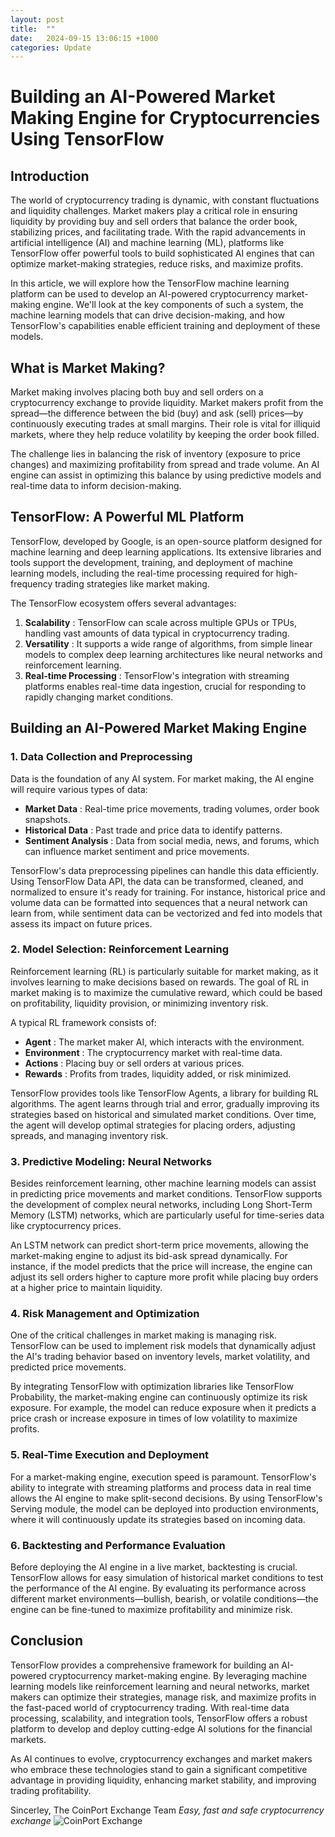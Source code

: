 ```yaml
---
layout: post
title:  ""
date:   2024-09-15 13:06:15 +1000
categories: Update
---
```

# Building an AI-Powered Market Making Engine for Cryptocurrencies Using TensorFlow

## Introduction

The world of cryptocurrency trading is dynamic, with constant fluctuations and liquidity challenges. Market makers play a critical role in ensuring liquidity by providing buy and sell orders that balance the order book, stabilizing prices, and facilitating trade. With the rapid advancements in artificial intelligence (AI) and machine learning (ML), platforms like TensorFlow offer powerful tools to build sophisticated AI engines that can optimize market-making strategies, reduce risks, and maximize profits.

In this article, we will explore how the TensorFlow machine learning platform can be used to develop an AI-powered cryptocurrency market-making engine. We'll look at the key components of such a system, the machine learning models that can drive decision-making, and how TensorFlow's capabilities enable efficient training and deployment of these models.

## What is Market Making?

Market making involves placing both buy and sell orders on a cryptocurrency exchange to provide liquidity. Market makers profit from the spread—the difference between the bid (buy) and ask (sell) prices—by continuously executing trades at small margins. Their role is vital for illiquid markets, where they help reduce volatility by keeping the order book filled.

The challenge lies in balancing the risk of inventory (exposure to price changes) and maximizing profitability from spread and trade volume. An AI engine can assist in optimizing this balance by using predictive models and real-time data to inform decision-making.

## TensorFlow: A Powerful ML Platform

TensorFlow, developed by Google, is an open-source platform designed for machine learning and deep learning applications. Its extensive libraries and tools support the development, training, and deployment of machine learning models, including the real-time processing required for high-frequency trading strategies like market making.

The TensorFlow ecosystem offers several advantages:

1. **Scalability** : TensorFlow can scale across multiple GPUs or TPUs, handling vast amounts of data typical in cryptocurrency trading.
2. **Versatility** : It supports a wide range of algorithms, from simple linear models to complex deep learning architectures like neural networks and reinforcement learning.
3. **Real-time Processing** : TensorFlow's integration with streaming platforms enables real-time data ingestion, crucial for responding to rapidly changing market conditions.

## Building an AI-Powered Market Making Engine

### 1. Data Collection and Preprocessing

Data is the foundation of any AI system. For market making, the AI engine will require various types of data:

* **Market Data** : Real-time price movements, trading volumes, order book snapshots.
* **Historical Data** : Past trade and price data to identify patterns.
* **Sentiment Analysis** : Data from social media, news, and forums, which can influence market sentiment and price movements.

TensorFlow's data preprocessing pipelines can handle this data efficiently. Using TensorFlow Data API, the data can be transformed, cleaned, and normalized to ensure it's ready for training. For instance, historical price and volume data can be formatted into sequences that a neural network can learn from, while sentiment data can be vectorized and fed into models that assess its impact on future prices.

### 2. Model Selection: Reinforcement Learning

Reinforcement learning (RL) is particularly suitable for market making, as it involves learning to make decisions based on rewards. The goal of RL in market making is to maximize the cumulative reward, which could be based on profitability, liquidity provision, or minimizing inventory risk.

A typical RL framework consists of:

* **Agent** : The market maker AI, which interacts with the environment.
* **Environment** : The cryptocurrency market with real-time data.
* **Actions** : Placing buy or sell orders at various prices.
* **Rewards** : Profits from trades, liquidity added, or risk minimized.

TensorFlow provides tools like TensorFlow Agents, a library for building RL algorithms. The agent learns through trial and error, gradually improving its strategies based on historical and simulated market conditions. Over time, the agent will develop optimal strategies for placing orders, adjusting spreads, and managing inventory risk.

### 3. Predictive Modeling: Neural Networks

Besides reinforcement learning, other machine learning models can assist in predicting price movements and market conditions. TensorFlow supports the development of complex neural networks, including Long Short-Term Memory (LSTM) networks, which are particularly useful for time-series data like cryptocurrency prices.

An LSTM network can predict short-term price movements, allowing the market-making engine to adjust its bid-ask spread dynamically. For instance, if the model predicts that the price will increase, the engine can adjust its sell orders higher to capture more profit while placing buy orders at a higher price to maintain liquidity.

### 4. Risk Management and Optimization

One of the critical challenges in market making is managing risk. TensorFlow can be used to implement risk models that dynamically adjust the AI's trading behavior based on inventory levels, market volatility, and predicted price movements.

By integrating TensorFlow with optimization libraries like TensorFlow Probability, the market-making engine can continuously optimize its risk exposure. For example, the model can reduce exposure when it predicts a price crash or increase exposure in times of low volatility to maximize profits.

### 5. Real-Time Execution and Deployment

For a market-making engine, execution speed is paramount. TensorFlow's ability to integrate with streaming platforms and process data in real time allows the AI engine to make split-second decisions. By using TensorFlow's Serving module, the model can be deployed into production environments, where it will continuously update its strategies based on incoming data.

### 6. Backtesting and Performance Evaluation

Before deploying the AI engine in a live market, backtesting is crucial. TensorFlow allows for easy simulation of historical market conditions to test the performance of the AI engine. By evaluating its performance across different market environments—bullish, bearish, or volatile conditions—the engine can be fine-tuned to maximize profitability and minimize risk.

## Conclusion

TensorFlow provides a comprehensive framework for building an AI-powered cryptocurrency market-making engine. By leveraging machine learning models like reinforcement learning and neural networks, market makers can optimize their strategies, manage risk, and maximize profits in the fast-paced world of cryptocurrency trading. With real-time data processing, scalability, and integration tools, TensorFlow offers a robust platform to develop and deploy cutting-edge AI solutions for the financial markets.

As AI continues to evolve, cryptocurrency exchanges and market makers who embrace these technologies stand to gain a significant competitive advantage in providing liquidity, enhancing market stability, and improving trading profitability.

Sincerley,
The CoinPort Exchange Team
*Easy, fast and safe cryptocurrency exchange*
![CoinPort Exchange](images/coinport.png)
